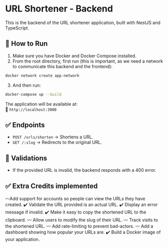 # URL Shortener - Backend

This is the backend of the URL shortener application, built with NestJS and TypeScript.

## 🚀 How to Run

1. Make sure you have Docker and Docker Compose installed.
2. From the root directory, first run (this is important, as we need a network to communicate this backend and the frontend):

```bash
docker network create app-network
```
3. And then run: 
```bash
docker-compose up --build
```

The application will be available at:  
📍 `http://localhost:3000`

## ✅ Endpoints

- `POST /urls/shorten` → Shortens a URL.
- `GET /:slug` → Redirects to the original URL.

## 🧪 Validations

- If the provided URL is invalid, the backend responds with a 400 error.

## ✅ Extra Credits implemented
〰️Add support for accounts so people can view the URLs they have created.
✔️ Validate the URL provided is an actual URL.
✔️ Display an error message if invalid.
✔️ Make it easy to copy the shortened URL to the clipboard.
〰️ Allow users to modify the slug of their URL.
〰️ Track visits to the shortened URL.
〰️ Add rate-limiting to prevent bad-actors.
〰️ Add a dashboard showing how popular your URLs are.
✔️ Build a Docker image of your application.
